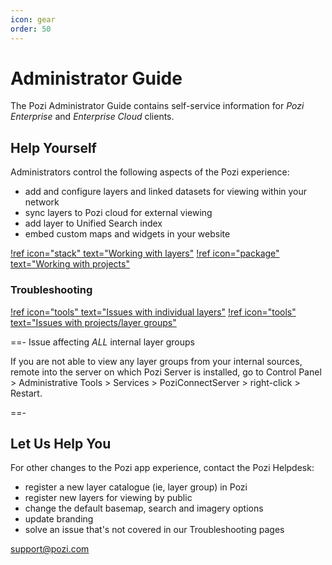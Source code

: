 ```yaml
---
icon: gear
order: 50
---
```


# Administrator Guide

The Pozi Administrator Guide contains self-service information for *Pozi Enterprise* and *Enterprise Cloud* clients.

## Help Yourself

Administrators control the following aspects of the Pozi experience:

* add and configure layers and linked datasets for viewing within your network
* sync layers to Pozi cloud for external viewing
* add layer to Unified Search index
* embed custom maps and widgets in your website

[!ref icon="stack" text="Working with layers"](/admin-guide/qgis/configuring-layers/)
[!ref icon="package" text="Working with projects"](/admin-guide/qgis/managing-qgis-projects/)

### Troubleshooting

[!ref icon="tools" text="Issues with individual layers"](/admin-guide/qgis/configuring-layers#troubleshooting)
[!ref icon="tools" text="Issues with projects/layer groups"](/admin-guide/qgis/managing-qgis-projects#troubleshooting)

==- Issue affecting *ALL* internal layer groups

If you are not able to view any layer groups from your internal sources, remote into the server on which Pozi Server is installed, go to Control Panel > Administrative Tools > Services > PoziConnectServer > right-click > Restart.

==-

## Let Us Help You

For other changes to the Pozi app experience, contact the Pozi Helpdesk:

* register a new layer catalogue (ie, layer group) in Pozi
* register new layers for viewing by public
* change the default basemap, search and imagery options
* update branding
* solve an issue that's not covered in our Troubleshooting pages

support@pozi.com
